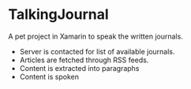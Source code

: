 # TalkingJournal
A pet project in Xamarin to speak the written journals. 

* Server is contacted for list of available journals.
* Articles are fetched through RSS feeds. 
* Content is extracted into paragraphs
* Content is spoken
